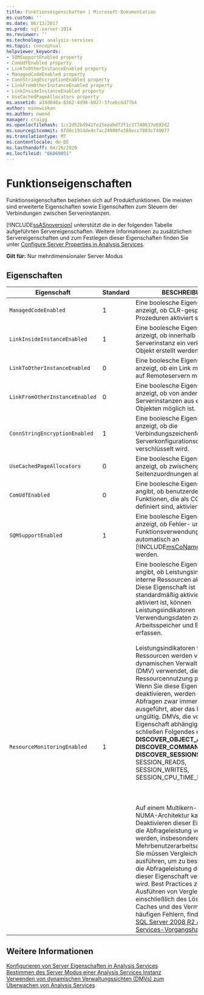 ```yaml
---
title: Funktionseigenschaften | Microsoft-Dokumentation
ms.custom: ''
ms.date: 06/13/2017
ms.prod: sql-server-2014
ms.reviewer: ''
ms.technology: analysis-services
ms.topic: conceptual
helpviewer_keywords:
- SQMSupportEnabled property
- ComUdfEnabled property
- LinkToOtherInstanceEnabled property
- ManagedCodeEnabled property
- ConnStringEncryptionEnabled property
- LinkFromOtherInstanceEnabled property
- LinkInsideInstanceEnabled property
- UseCachedPageAllocators property
ms.assetid: a34d046a-6562-4d98-b827-37cebc6d77b4
author: minewiskan
ms.author: owend
manager: craigg
ms.openlocfilehash: 1cc2d52bd942fe15eeabd72f1c37740637e692d2
ms.sourcegitcommit: 6fd8c1914de4c7ac24900fe388ecc7883c740077
ms.translationtype: MT
ms.contentlocale: de-DE
ms.lasthandoff: 04/26/2020
ms.locfileid: "66069051"
---
```

# <a name="feature-properties"></a>Funktionseigenschaften
  Funktionseigenschaften beziehen sich auf Produktfunktionen. Die meisten sind erweiterte Eigenschaften sowie Eigenschaften zum Steuern der Verbindungen zwischen Serverinstanzen.  
  
 [!INCLUDE[ssASnoversion](../../includes/ssasnoversion-md.md)] unterstützt die in der folgenden Tabelle aufgeführten Servereigenschaften. Weitere Informationen zu zusätzlichen Servereigenschaften und zum Festlegen dieser Eigenschaften finden Sie unter [Configure Server Properties in Analysis Services](server-properties-in-analysis-services.md).  
  
 **Gilt für:** Nur mehrdimensionaler Server Modus  
  
## <a name="properties"></a>Eigenschaften  
  
|Eigenschaft|Standard|BESCHREIBUNG|  
|--------------|-------------|-----------------|  
|`ManagedCodeEnabled`|1|Eine boolesche Eigenschaft, die anzeigt, ob CLR-gespeicherte Prozeduren aktiviert sind.|  
|`LinkInsideInstanceEnabled`|1|Eine boolesche Eigenschaft, die anzeigt, ob innerhalb derselben Serverinstanz ein verknüpftes Objekt erstellt werden kann.|  
|`LinkToOtherInstanceEnabled`|0|Eine boolesche Eigenschaft, die anzeigt, ob ein Link mit Objekten auf Remoteservern möglich ist.|  
|`LinkFromOtherInstanceEnabled`|0|Eine boolesche Eigenschaft, die anzeigt, ob von anderen Serverinstanzen aus ein Link mit Objekten möglich ist.|  
|`ConnStringEncryptionEnabled`|1|Eine boolesche Eigenschaft, die anzeigt, ob die Verbindungszeichenfolge in der Serverkonfigurationsdatei verschlüsselt wird.|  
|`UseCachedPageAllocators`|0|Eine boolesche Eigenschaft, die anzeigt, ob zwischengespeicherte Seitenzuordnungen aktiviert sind.|  
|`ComUdfEnabled`|0|Eine boolesche Eigenschaft, die angibt, ob benutzerdefinierte Funktionen, die als COM-Objekte definiert sind, aktiviert sind.|  
|`SQMSupportEnabled`|1|Eine boolesche Eigenschaft, die anzeigt, ob Fehler- und Funktionsverwendungsberichte automatisch an [!INCLUDE[msCoName](../../includes/msconame-md.md)] gesendet werden.|  
|`ResourceMonitoringEnabled`|1|Eine boolesche Eigenschaft, die angibt, ob Leistungsindikatoren für interne Ressourcen aktiviert sind. Diese Eigenschaft ist standardmäßig aktiviert. Wenn sie aktiviert ist, können Leistungsindikatoren Verwendungsdaten zu CPU, Arbeitsspeicher und E/A-Aktivität erfassen.<br /><br /> Leistungsindikatoren für interne Ressourcen werden von dynamischen Verwaltungssichten (DMV) verwendet, die die Ressourcennutzung protokollieren. Wenn Sie diese Eigenschaft deaktivieren, werden die DMV-Abfragen zwar immer noch ausgeführt, aber das Resultset ist ungültig. DMVs, die von dieser Eigenschaft abhängig sind, schließen Folgendes ein:<br />**DISCOVER_OBJECT_ACTIVITY**<br />**DISCOVER_COMMAND_OBJECTS**<br />**DISCOVER_SESSIONS** (für SESSION_READS, SESSION_WRITES, SESSION_CPU_TIME_MS)<br /><br /> <br /><br /> Auf einem Multikern-System mit NUMA-Architektur kann durch Deaktivieren dieser Eigenschaft die Abfrageleistung verbessert werden, insbesondere für hohe Mehrbenutzerarbeitsauslastungen. Sie müssen Vergleichstests ausführen, um zu bestimmen, ob die Abfrageleistung durch Ändern dieser Eigenschaft verbessert wird. Best Practices zum Ausführen von Vergleichstests, einschließlich des Löschens des Caches und des Vermeidens von häufigen Fehlern, finden Sie im [SQL Server 2008 R2 Analysis Services-Vorgangshandbuch](https://go.microsoft.com/fwlink/?LinkID=225539).|  
  
## <a name="see-also"></a>Weitere Informationen  
 [Konfigurieren von Server Eigenschaften in Analysis Services](server-properties-in-analysis-services.md)   
 [Bestimmen des Server Modus einer Analysis Services Instanz](../instances/determine-the-server-mode-of-an-analysis-services-instance.md)   
 [Verwenden von dynamischen Verwaltungssichten &#40;DMVs&#41; zum Überwachen von Analysis Services](../instances/use-dynamic-management-views-dmvs-to-monitor-analysis-services.md)  
  
  
